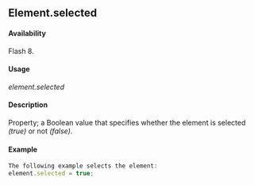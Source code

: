 ## Element.selected

#### Availability

Flash 8.

#### Usage

*element.selected*

#### Description

Property; a Boolean value that specifies whether the element is selected *(true)* or not *(false)*.

#### Example

```javascript
The following example selects the element:
element.selected = true;

```